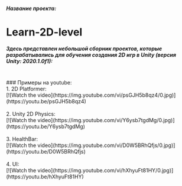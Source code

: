 ##### Название проекта: 
# Learn-2D-level
##### Здесь представлен небольшой сборник проектов, которые разрабатывались для обучения создания 2D игр в Unity (версия Unity: 2020.1.0f1):
<br/>
### Примеры на youtube:
<br/>
1. 2D Platformer:
<br/>
[![Watch the video](https://img.youtube.com/vi/psGJH5b8qz4/0.jpg)](https://youtu.be/psGJH5b8qz4)
<br/>
<br/>
2. Unity 2D Physics:
<br/>
[![Watch the video](https://img.youtube.com/vi/Y6ysb7tgdMg/0.jpg)](https://youtu.be/Y6ysb7tgdMg)
<br/>
<br/>
3. HealthBar:
<br/>
[![Watch the video](https://img.youtube.com/vi/D0W5BRhQfjs/0.jpg)](https://youtu.be/D0W5BRhQfjs)
<br/>
<br/>
4. UI:
<br/>
[![Watch the video](https://img.youtube.com/vi/hXhyuFt81HY/0.jpg)](https://youtu.be/hXhyuFt81HY)
<br/>
<br/>